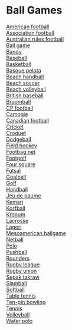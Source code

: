 # Ball Games
[American football](https://en.wikipedia.org/wiki/American_football)<br>
[Association football](https://en.wikipedia.org/wiki/Association_football)<br>
[Australian rules football](https://en.wikipedia.org/wiki/Australian_rules_football)<br>
[Ball game](https://en.wikipedia.org/wiki/Ball_game)<br>
[Bandy](https://en.wikipedia.org/wiki/Bandy)<br>
[Baseball](https://en.wikipedia.org/wiki/Baseball)<br>
[Basketball](https://en.wikipedia.org/wiki/Basketball)<br>
[Basque pelota](https://en.wikipedia.org/wiki/Basque_pelota)<br>
[Beach handball](https://en.wikipedia.org/wiki/Beach_handball)<br>
[Beach soccer](https://en.wikipedia.org/wiki/Beach_soccer)<br>
[Beach volleyball](https://en.wikipedia.org/wiki/Beach_volleyball)<br>
[British baseball](https://en.wikipedia.org/wiki/British_baseball)<br>
[Broomball](https://en.wikipedia.org/wiki/Broomball)<br>
[CP football](https://en.wikipedia.org/wiki/CP_football)<br>
[Camogie](https://en.wikipedia.org/wiki/Camogie)<br>
[Canadian football](https://en.wikipedia.org/wiki/Canadian_football)<br>
[Cricket](https://en.wikipedia.org/wiki/Cricket)<br>
[Croquet](https://en.wikipedia.org/wiki/Croquet)<br>
[Dodgeball](https://en.wikipedia.org/wiki/Dodgeball)<br>
[Field hockey](https://en.wikipedia.org/wiki/Field_hockey)<br>
[Footbag net](https://en.wikipedia.org/wiki/Footbag_net)<br>
[Footgolf](https://en.wikipedia.org/wiki/Footgolf)<br>
[Four square](https://en.wikipedia.org/wiki/Four_square)<br>
[Futsal](https://en.wikipedia.org/wiki/Futsal)<br>
[Goalball](https://en.wikipedia.org/wiki/Goalball)<br>
[Golf](https://en.wikipedia.org/wiki/Golf)<br>
[Handball](https://en.wikipedia.org/wiki/Handball)<br>
[Jeu de paume](https://en.wikipedia.org/wiki/Jeu_de_paume)<br>
[Kemari](https://en.wikipedia.org/wiki/Kemari)<br>
[Korfball](https://en.wikipedia.org/wiki/Korfball)<br>
[Kronum](https://en.wikipedia.org/wiki/Kronum)<br>
[Lacrosse](https://en.wikipedia.org/wiki/Lacrosse)<br>
[Lagori](https://en.wikipedia.org/wiki/Lagori)<br>
[Mesoamerican ballgame](https://en.wikipedia.org/wiki/Mesoamerican_ballgame)<br>
[Netball](https://en.wikipedia.org/wiki/Netball)<br>
[Polo](https://en.wikipedia.org/wiki/Polo)<br>
[Pushball](https://en.wikipedia.org/wiki/Pushball)<br>
[Rounders](https://en.wikipedia.org/wiki/Rounders)<br>
[Rugby league](https://en.wikipedia.org/wiki/Rugby_league)<br>
[Rugby union](https://en.wikipedia.org/wiki/Rugby_union)<br>
[Sepak takraw](https://en.wikipedia.org/wiki/Sepak_takraw)<br>
[Slamball](https://en.wikipedia.org/wiki/Slamball)<br>
[Softball](https://en.wikipedia.org/wiki/Softball)<br>
[Table tennis](https://en.wikipedia.org/wiki/Table_tennis)<br>
[Ten-pin bowling](https://en.wikipedia.org/wiki/Ten-pin_bowling)<br>
[Tennis](https://en.wikipedia.org/wiki/Tennis)<br>
[Volleyball](https://en.wikipedia.org/wiki/Volleyball)<br>
[Water polo](https://en.wikipedia.org/wiki/Water_polo)<br>
